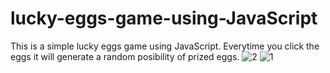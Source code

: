 # lucky-eggs-game-using-JavaScript
This is a simple lucky eggs game using JavaScript. Everytime you click the eggs it will generate a random posibility of prized eggs.
![2](https://user-images.githubusercontent.com/99771239/197187199-f9816c36-7b37-469c-b43c-ae17905c211a.png)
![1](https://user-images.githubusercontent.com/99771239/197187177-0f74961d-bd2c-4213-9d33-b36aaca4293d.png)


